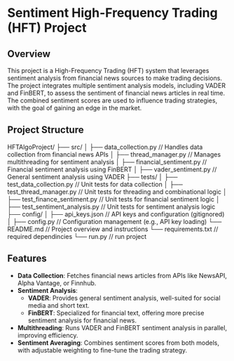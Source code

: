 # Sentiment High-Frequency Trading (HFT) Project

## Overview
This project is a High-Frequency Trading (HFT) system that leverages sentiment analysis from financial news sources to make trading decisions. The project integrates multiple sentiment analysis models, including VADER and FinBERT, to assess the sentiment of financial news articles in real time. The combined sentiment scores are used to influence trading strategies, with the goal of gaining an edge in the market.

## Project Structure
HFTAlgoProject/
├── src/
│   ├── data_collection.py          // Handles data collection from financial news APIs
│   ├── thread_manager.py           // Manages multithreading for sentiment analysis
│   ├── financial_sentiment.py      // Financial sentiment analysis using FinBERT
│   ├── vader_sentiment.py          // General sentiment analysis using VADER
├── tests/
│   ├── test_data_collection.py     // Unit tests for data collection
│   ├── test_thread_manager.py      // Unit tests for threading and combinational logic
│   ├── test_finance_sentiment.py   // Unit tests for financial sentiment logic
│   ├── test_sentiment_analysis.py  // Unit tests for sentiment analysis logic
├── config/
│   ├── api_keys.json                // API keys and configuration (gitignored)
│   ├── config.py                    // Configuration management (e.g., API key loading)
└── README.md                        // Project overview and instructions
└── requirements.txt                 // required dependincies
└── run.py                           // run project

## Features
- **Data Collection**: Fetches financial news articles from APIs like NewsAPI, Alpha Vantage, or Finnhub.
- **Sentiment Analysis**:
    - **VADER**: Provides general sentiment analysis, well-suited for social media and short text.
    - **FinBERT**: Specialized for financial text, offering more precise sentiment analysis for financial news.
- **Multithreading**: Runs VADER and FinBERT sentiment analysis in parallel, improving efficiency.
- **Sentiment Averaging**: Combines sentiment scores from both models, with adjustable weighting to fine-tune the trading strategy.

